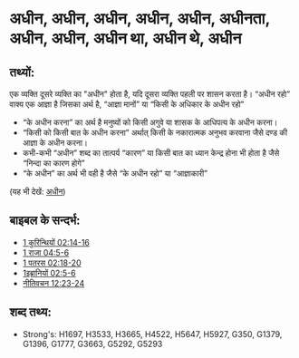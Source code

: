 # अधीन, अधीन, अधीन, अधीन, अधीन, अधीनता, अधीन, अधीन, अधीन था, अधीन थे, अधीन #

## तथ्यों: ##

एक व्यक्ति दूसरे व्यक्ति का "अधीन" होता है, यदि दूसरा व्यक्ति पहली पर शासन करता है। “अधीन रहो” वाक्य एक आज्ञा है जिसका अर्थ है, “आज्ञा मानों” या “किसी के अधिकार के अधीन रहो”

* “के अधीन करना” का अर्थ है मनुष्यों को किसी अगुवे या शासक के आधिपत्य के अधीन करना।
* “किसी को किसी बात के अधीन करना” अर्थात् किसी के नकारात्मक अनुभव करवाना जैसे दण्ड की आज्ञा के अधीन करना।
* कभी-कभी “अधीन” शब्द का तात्पर्य “कारण” या किसी बात का ध्यान केन्द्र होना भी होता है जैसे “निन्दा का कारण होगे”
* “के अधीन” का अर्थ भी वही है जैसे “के अधीन रहो” या “आज्ञाकारी”

(यह भी देखें: [अधीन](../other/submit.md))

## बाइबल के सन्दर्भ: ##

* [1 कुरिन्थियों 02:14-16](rc://en/tn/help/1co/02/14)
* [1 राजा 04:5-6](rc://en/tn/help/1ki/04/05)
* [1 पतरस 02:18-20](rc://en/tn/help/1pe/02/18)
* [1इब्रानियों 02:5-6](rc://en/tn/help/heb/02/05)
* [नीतिवचन 12:23-24](rc://en/tn/help/pro/12/23)

## शब्द तथ्य: ##

* Strong's: H1697, H3533, H3665, H4522, H5647, H5927, G350, G1379, G1396, G1777, G3663, G5292, G5293

